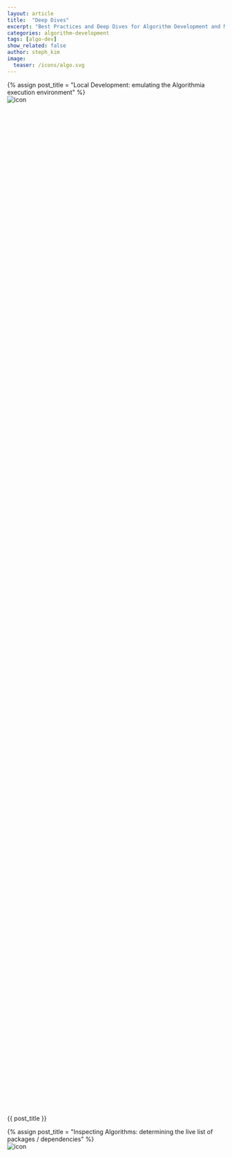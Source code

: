 ```yaml
---
layout: article
title:  "Deep Dives"
excerpt: "Best Practices and Deep Dives for Algorithm Development and Model Deployment"
categories: algorithm-development
tags: [algo-dev]
show_related: false
author: steph_kim
image:
  teaser: /icons/algo.svg
---
```


<div class="row lang-tile-container">
  {% assign post_title = "Local Development: emulating the Algorithmia execution environment" %}
  <div class="col-xs-6 col-sm-6 col-md-4" style="text-decoration: none!important;">
    <a href="{{site.baseurl}}/algorithm-development/advanced-algorithm-development/local-development" title="{{ post_title }}" class="post-teaser lang-tile lang-tile-large" style="text-decoration: none!important;">
      <div style="min-height:60%"><img class="larger_icon" src="{{site.cdnurl}}{{site.baseurl}}/images/post_images/local_development/local_development.png" alt="icon" itemprop="image"></div>
      <p itemprop="name" class="lg text-primary">{{ post_title }}</p>
    </a>
  </div>
  {% assign post_title = "Inspecting Algorithms: determining the live list of packages / dependencies" %}
  <div class="col-xs-6 col-sm-6 col-md-4" style="text-decoration: none!important;">
    <a href="{{site.baseurl}}/algorithm-development/advanced-algorithm-development/list-packages" title="{{ post_title }}" class="post-teaser lang-tile lang-tile-large" style="text-decoration: none!important;">
      <div style="min-height:60%"><img class="larger_icon" src="{{site.cdnurl}}{{site.baseurl}}/images/post_images/list_packages/dependencies.png" alt="icon" itemprop="image"></div>
      <p itemprop="name" class="lg text-primary">{{ post_title }}</p>
    </a>
  </div>
  {% assign post_title = "Multithreading: call many Algorithms in parallel" %}
  <div class="col-xs-6 col-sm-6 col-md-4" style="text-decoration: none!important;">
    <a href="{{site.baseurl}}/algorithm-development/advanced-algorithm-development/multithreading" title="{{ post_title }}" class="post-teaser lang-tile lang-tile-large" style="text-decoration: none!important;">
      <div style="min-height:60%"><img class="larger_icon" src="{{site.cdnurl}}{{site.baseurl}}/images/post_images/multithreading/multithreading.png" alt="icon" itemprop="image"></div>
      <p itemprop="name" class="lg text-primary">{{ post_title }}</p>
    </a>
  </div>
  {% assign post_title = "Batch Processing: efficiently run predictions on large data volumes" %}
  <div class="col-xs-6 col-sm-6 col-md-4" style="text-decoration: none!important;">
    <a href="{{site.baseurl}}/algorithm-development/advanced-algorithm-development/batch-processing" title="{{ post_title }}" class="post-teaser lang-tile lang-tile-large" style="text-decoration: none!important;">
      <div style="min-height:60%"><img class="larger_icon" src="{{site.cdnurl}}{{site.baseurl}}/images/post_images/batch-processing/batch_processing.png" alt="icon" itemprop="image"></div>
      <p itemprop="name" class="lg text-primary">{{ post_title }}</p>
    </a>
  </div>
  {% assign post_title = "Examples on how to remove performance bottlenecks, from bandwidth to compute" %}
  <div class="col-xs-6 col-sm-6 col-md-4" style="text-decoration: none!important;">
    <a href="{{site.baseurl}}/algorithm-development/advanced-algorithm-development/dealing-with-bottlenecks" title="{{ post_title }}" class="post-teaser lang-tile lang-tile-large" style="text-decoration: none!important;">
      <div style="min-height:60%"><img class="larger_icon" src="{{site.cdnurl}}{{site.baseurl}}/images/post_images/dealing_with_bottlenecks/dealing_with_bottlenecks.png" alt="icon" itemprop="image"></div>
      <p itemprop="name" class="lg text-primary">{{ post_title }}</p>
    </a>
  </div>
</div>
